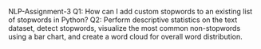 NLP-Assignment-3
Q1: How can I add custom stopwords to an existing list of stopwords in Python?
Q2: Perform descriptive statistics on the text dataset, detect stopwords, visualize the most common non-stopwords using a bar chart, and create a word cloud for overall word distribution.
